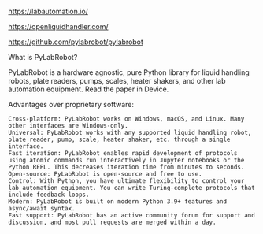
https://labautomation.io/

https://openliquidhandler.com/


https://github.com/pylabrobot/pylabrobot

What is PyLabRobot?

PyLabRobot is a hardware agnostic, pure Python library for liquid handling robots, plate readers, pumps, scales, heater shakers, and other lab automation equipment. Read the paper in Device.

Advantages over proprietary software:

    Cross-platform: PyLabRobot works on Windows, macOS, and Linux. Many other interfaces are Windows-only.
    Universal: PyLabRobot works with any supported liquid handling robot, plate reader, pump, scale, heater shaker, etc. through a single interface.
    Fast iteration: PyLabRobot enables rapid development of protocols using atomic commands run interactively in Jupyter notebooks or the Python REPL. This decreases iteration time from minutes to seconds.
    Open-source: PyLabRobot is open-source and free to use.
    Control: With Python, you have ultimate flexibility to control your lab automation equipment. You can write Turing-complete protocols that include feedback loops.
    Modern: PyLabRobot is built on modern Python 3.9+ features and async/await syntax.
    Fast support: PyLabRobot has an active community forum for support and discussion, and most pull requests are merged within a day.


